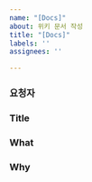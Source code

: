```yaml
---
name: "[Docs]"
about: 위키 문서 작성
title: "[Docs]"
labels: ''
assignees: ''

---
```

### 요청자

### Title

### What 

### Why 


